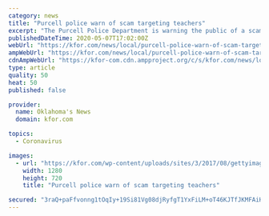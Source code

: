 ```yaml
---
category: news
title: "Purcell police warn of scam targeting teachers"
excerpt: "The Purcell Police Department is warning the public of a scam targeting Oklahoma teachers. According to Purcell police, an unidentified suspect contacted teachers in"
publishedDateTime: 2020-05-07T17:02:00Z
webUrl: "https://kfor.com/news/local/purcell-police-warn-of-scam-targeting-teachers/"
ampWebUrl: "https://kfor.com/news/local/purcell-police-warn-of-scam-targeting-teachers/amp/"
cdnAmpWebUrl: "https://kfor-com.cdn.ampproject.org/c/s/kfor.com/news/local/purcell-police-warn-of-scam-targeting-teachers/amp/"
type: article
quality: 50
heat: 50
published: false

provider:
  name: Oklahoma's News
  domain: kfor.com

topics:
  - Coronavirus

images:
  - url: "https://kfor.com/wp-content/uploads/sites/3/2017/08/gettyimages-495588550.jpg?w=724&h=483&crop=1&resize=1280,720"
    width: 1280
    height: 720
    title: "Purcell police warn of scam targeting teachers"

secured: "3raQ+paFfvonng1tOqIy+19Si81Vg08djRyfgT1YxFiLM+oT46KJTfJKMFAiHH8J0dIZET9NSqpVLrfasU2WH6WnfKLIly+saDr4DFdQRqp72/Cus13IWrdr+Z1ydS5XELZjgoi3/PZphl2xxCgww0Q36/Ata+bBQD8q5rWwBd7fOG0TcnYOFEbyStLlCXpocitFzitFuj/ZnF5LU5hKdCUhQNeMN8FqeDqQ6I8WMlKdfSXvApO7oqUjDPRAcNLxzfa6576hkl4QgOaG6TlQebi9onLzHVSBrjWDG5TUgqpedVwp87I/YEYxo5Hxk5lRvS7tDs2gjHlizUYok3gfAe76juMzOZcjiCBuQzIUKmCnXeaqtX+18f9qRs2k6BhtWhYtIKR9vFp91UGxaPeiSIEkjPoGP4Owcxgj1i72sgSS4lWQpmDYXqgJ7XjLXZNO0BqpID3zqDcGfjsyyIswBFGT/AHgKFEr/ELe+tujqtM=;FBTJmGX5mHmc8Qxn6M1w1g=="
---
```



